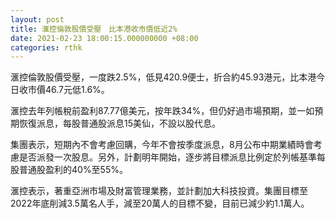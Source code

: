 ```yaml
---
layout: post
title: 滙控倫敦股價受壓　比本港收市價低近2%
date: 2021-02-23 18:00:15.000000000 +08:00
categories: rthk
---
```


滙控倫敦股價受壓，一度跌2.5%，低見420.9便士，折合約45.93港元，比本港今日收市價46.7元低1.6%。

滙控去年列帳稅前盈利87.77億美元，按年跌34%，但仍好過市場預期，並一如預期恢復派息，每股普通股派息15美仙，不設以股代息。

集團表示，短期內不會考慮回購，今年不會按季度派息，8月公布中期業績時會考慮是否派發一次股息。另外，計劃明年開始，逐步將目標派息比例定於列帳基準每股普通股盈利的40%至55%。

滙控表示，著重亞洲市場及財富管理業務，並計劃加大科技投資。集團目標至2022年底削減3.5萬名人手，減至20萬人的目標不變，目前已減少約1.1萬人。
